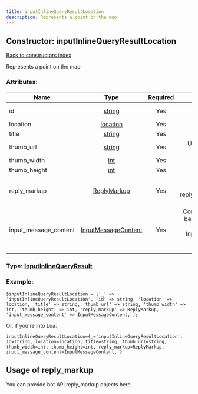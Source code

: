 ```yaml
---
title: inputInlineQueryResultLocation
description: Represents a point on the map
---
```

## Constructor: inputInlineQueryResultLocation  
[Back to constructors index](index.md)



Represents a point on the map

### Attributes:

| Name     |    Type       | Required | Description |
|----------|:-------------:|:--------:|------------:|
|id|[string](../types/string.md) | Yes|Unique identifier of this result|
|location|[location](../types/location.md) | Yes|Result|
|title|[string](../types/string.md) | Yes|Title of the result|
|thumb\_url|[string](../types/string.md) | Yes|Url of the result thumb, if exists|
|thumb\_width|[int](../types/int.md) | Yes|Thumb width, if known|
|thumb\_height|[int](../types/int.md) | Yes|Thumb height, if known|
|reply\_markup|[ReplyMarkup](../types/ReplyMarkup.md) | Yes|Message reply markup, should be of type replyMarkupInlineKeyboard or null|
|input\_message\_content|[InputMessageContent](../types/InputMessageContent.md) | Yes|Content of the message to be sent, should be of type inputMessageText or InputMessageLocation or InputMessageVenue or InputMessageContact|



### Type: [InputInlineQueryResult](../types/InputInlineQueryResult.md)


### Example:

```
$inputInlineQueryResultLocation = ['_' => 'inputInlineQueryResultLocation', 'id' => string, 'location' => location, 'title' => string, 'thumb_url' => string, 'thumb_width' => int, 'thumb_height' => int, 'reply_markup' => ReplyMarkup, 'input_message_content' => InputMessageContent, ];
```  

Or, if you're into Lua:  


```
inputInlineQueryResultLocation={_='inputInlineQueryResultLocation', id=string, location=location, title=string, thumb_url=string, thumb_width=int, thumb_height=int, reply_markup=ReplyMarkup, input_message_content=InputMessageContent, }

```



## Usage of reply_markup

You can provide bot API reply_markup objects here.  


